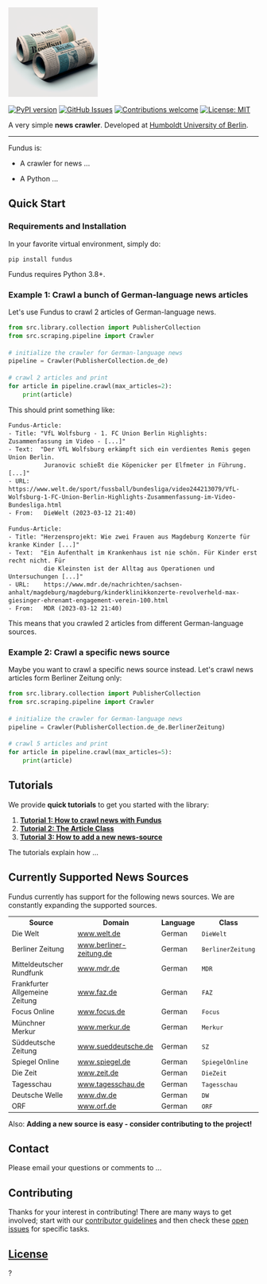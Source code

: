 <img alt="alt text" src="resources/fundus_logo.png" width="180"/>

[![PyPI version](https://badge.fury.io/py/fundus.svg)](https://badge.fury.io/py/fundus)
[![GitHub Issues](https://img.shields.io/github/issues/flairNLP/fundus.svg)](https://github.com/flairNLP/fundus/issues)
[![Contributions welcome](https://img.shields.io/badge/contributions-welcome-brightgreen.svg)](docs/how_to_contribute.md)
[![License: MIT](https://img.shields.io/badge/License-MIT-brightgreen.svg)](https://opensource.org/licenses/MIT)

A very simple **news crawler**.
Developed at [Humboldt University of Berlin](https://www.informatik.hu-berlin.de/en/forschung-en/gebiete/ml-en/).

---

Fundus is:

* A crawler for news ...

* A Python ...

## Quick Start

### Requirements and Installation

In your favorite virtual environment, simply do:

```
pip install fundus
```

Fundus requires Python 3.8+.

### Example 1: Crawl a bunch of German-language news articles

Let's use Fundus to crawl 2 articles of German-language news.

```python
from src.library.collection import PublisherCollection
from src.scraping.pipeline import Crawler

# initialize the crawler for German-language news
pipeline = Crawler(PublisherCollection.de_de)

# crawl 2 articles and print
for article in pipeline.crawl(max_articles=2):
    print(article)
```

This should print something like:

```console
Fundus-Article:
- Title: "VfL Wolfsburg - 1. FC Union Berlin Highlights: Zusammenfassung im Video - [...]"
- Text:  "Der VfL Wolfsburg erkämpft sich ein verdientes Remis gegen Union Berlin.
          Juranovic schießt die Köpenicker per Elfmeter in Führung. [...]"
- URL:    https://www.welt.de/sport/fussball/bundesliga/video244213079/VfL-Wolfsburg-1-FC-Union-Berlin-Highlights-Zusammenfassung-im-Video-Bundesliga.html
- From:   DieWelt (2023-03-12 21:40)

Fundus-Article:
- Title: "Herzensprojekt: Wie zwei Frauen aus Magdeburg Konzerte für kranke Kinder [...]"
- Text:  "Ein Aufenthalt im Krankenhaus ist nie schön. Für Kinder erst recht nicht. Für
          die Kleinsten ist der Alltag aus Operationen und Untersuchungen [...]"
- URL:    https://www.mdr.de/nachrichten/sachsen-anhalt/magdeburg/magdeburg/kinderklinikkonzerte-revolverheld-max-giesinger-ehrenamt-engagement-verein-100.html
- From:   MDR (2023-03-12 21:40)
```

This means that you crawled 2 articles from different German-language sources.

### Example 2: Crawl a specific news source

Maybe you want to crawl a specific news source instead. Let's crawl news articles form Berliner Zeitung only:

```python
from src.library.collection import PublisherCollection
from src.scraping.pipeline import Crawler

# initialize the crawler for German-language news
pipeline = Crawler(PublisherCollection.de_de.BerlinerZeitung)

# crawl 5 articles and print
for article in pipeline.crawl(max_articles=5):
    print(article)
```

## Tutorials

We provide **quick tutorials** to get you started with the library:

1. [**Tutorial 1: How to crawl news with Fundus**](docs/...)
2. [**Tutorial 2: The Article Class**](docs/...)
3. [**Tutorial 3: How to add a new news-source**](docs/how_to_contribute.md)

The tutorials explain how ...

## Currently Supported News Sources

Fundus currently has support for the following news sources. We are constantly expanding the supported sources.

<table>
    <tr>
        <th>Source</th>
        <th>Domain</th>
        <th>Language</th>
        <th>Class</th>
    </tr>
    <tr>
        <td>Die Welt</td>
        <td>
            <a href="https://www.welt.de">
                <span>www.welt.de</span>
            </a>
        </td>
        <td>German</td>
        <td><code>DieWelt</code></td>
    </tr>
    <tr>
        <td>Berliner Zeitung</td>
        <td>
            <a href="https://www.berliner-zeitung.de">
                <span>www.berliner-zeitung.de</span>
            </a>
        </td>
        <td>German</td>
        <td><code>BerlinerZeitung</code></td>
    </tr>
    <tr>
        <td>Mitteldeutscher Rundfunk</td>
        <td>
            <a href="https://www.mdr.de">
                <span>www.mdr.de</span>
            </a>
        </td>
        <td>German</td>
        <td><code>MDR</code></td>
    </tr>
    <tr>
        <td>Frankfurter Allgemeine Zeitung</td>
        <td>
            <a href="https://www.faz.de">
                <span>www.faz.de</span>
            </a>
        </td>
        <td>German</td>
        <td><code>FAZ</code></td>
    </tr>
    <tr>
        <td>Focus Online</td>
        <td>
            <a href="https://www.focus.de">
                <span>www.focus.de</span>
            </a>
        </td>
        <td>German</td>
        <td><code>Focus</code></td>
    </tr>
    <tr>
        <td>Münchner Merkur</td>
        <td>
            <a href="https://www.merkur.de">
                <span>www.merkur.de</span>
            </a>
        </td>
        <td>German</td>
        <td><code>Merkur</code></td>
    </tr>
    <tr>
        <td>Süddeutsche Zeitung</td>
        <td>
            <a href="https://www.sueddeutsche.de/">
                <span>www.sueddeutsche.de</span>
            </a>
        </td>
        <td>German</td>
        <td><code>SZ</code></td>
    </tr>
    <tr>
        <td>Spiegel Online</td>
        <td>
            <a href="https://www.spiegel.de">
                <span>www.spiegel.de</span>
            </a>
        </td>
        <td>German</td>
        <td><code>SpiegelOnline</code></td>
    </tr>
    <tr>
        <td>Die Zeit</td>
        <td>
            <a href="https://www.zeit.de">
                <span>www.zeit.de</span>
            </a>
        </td>
        <td>German</td>
        <td><code>DieZeit</code></td>
    </tr>
    <tr>
        <td>Tagesschau</td>
        <td>
            <a href="https://www.tagesschau.de">
                <span>www.tagesschau.de</span>
            </a>
        </td>
        <td>German</td>
        <td><code>Tagesschau</code></td>
    </tr>
    <tr>
        <td>Deutsche Welle</td>
        <td>
            <a href="https://www.dw.de">
                <span>www.dw.de</span>
            </a>
        </td>
        <td>German</td>
        <td><code>DW</code></td>
    </tr>
    <tr>
        <td>ORF</td>
        <td>
            <a href="https://www.orf.de">
                <span>www.orf.de</span>
            </a>
        </td>
        <td>German</td>
        <td><code>ORF</code></td>
    </tr>
</table>

Also: **Adding a new source is easy - consider contributing to the project!**

## Contact

Please email your questions or comments to ...

## Contributing

Thanks for your interest in contributing! There are many ways to get involved;
start with our [contributor guidelines](docs/how_to_contribute.md) and then
check these [open issues](https://github.com/flairNLP/fundus/issues) for specific tasks.

## [License](/LICENSE)

?